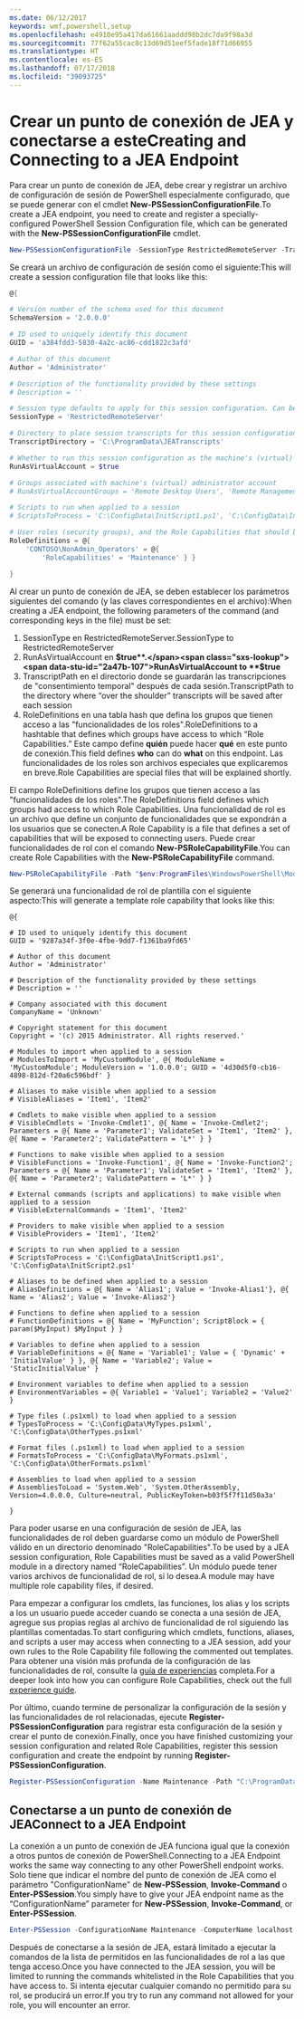 ```yaml
---
ms.date: 06/12/2017
keywords: wmf,powershell,setup
ms.openlocfilehash: e4910e95a417da61661aaddd98b2dc7da9f98a3d
ms.sourcegitcommit: 77f62a55cac8c13d69d51eef5fade18f71d66955
ms.translationtype: HT
ms.contentlocale: es-ES
ms.lasthandoff: 07/17/2018
ms.locfileid: "39093725"
---
```

# <a name="creating-and-connecting-to-a-jea-endpoint"></a><span data-ttu-id="2a47b-102">Crear un punto de conexión de JEA y conectarse a este</span><span class="sxs-lookup"><span data-stu-id="2a47b-102">Creating and Connecting to a JEA Endpoint</span></span>
<span data-ttu-id="2a47b-103">Para crear un punto de conexión de JEA, debe crear y registrar un archivo de configuración de sesión de PowerShell especialmente configurado, que se puede generar con el cmdlet **New-PSSessionConfigurationFile**.</span><span class="sxs-lookup"><span data-stu-id="2a47b-103">To create a JEA endpoint, you need to create and register a specially-configured PowerShell Session Configuration file, which can be generated with the **New-PSSessionConfigurationFile** cmdlet.</span></span>

```powershell
New-PSSessionConfigurationFile -SessionType RestrictedRemoteServer -TranscriptDirectory "C:\ProgramData\JEATranscripts" -RunAsVirtualAccount -RoleDefinitions @{ 'CONTOSO\NonAdmin_Operators' = @{ RoleCapabilities = 'Maintenance' }} -Path "$env:ProgramData\JEAConfiguration\Demo.pssc"
```

<span data-ttu-id="2a47b-104">Se creará un archivo de configuración de sesión como el siguiente:</span><span class="sxs-lookup"><span data-stu-id="2a47b-104">This will create a session configuration file that looks like this:</span></span>
```powershell
@{

# Version number of the schema used for this document
SchemaVersion = '2.0.0.0'

# ID used to uniquely identify this document
GUID = 'a384fdd3-5830-4a2c-ac86-cdd1822c3afd'

# Author of this document
Author = 'Administrator'

# Description of the functionality provided by these settings
# Description = ''

# Session type defaults to apply for this session configuration. Can be 'RestrictedRemoteServer' (recommended), 'Empty', or 'Default'
SessionType = 'RestrictedRemoteServer'

# Directory to place session transcripts for this session configuration
TranscriptDirectory = 'C:\ProgramData\JEATranscripts'

# Whether to run this session configuration as the machine's (virtual) administrator account
RunAsVirtualAccount = $true

# Groups associated with machine's (virtual) administrator account
# RunAsVirtualAccountGroups = 'Remote Desktop Users', 'Remote Management Users'

# Scripts to run when applied to a session
# ScriptsToProcess = 'C:\ConfigData\InitScript1.ps1', 'C:\ConfigData\InitScript2.ps1'

# User roles (security groups), and the Role Capabilities that should be applied to them when applied to a session
RoleDefinitions = @{
    'CONTOSO\NonAdmin_Operators' = @{
        'RoleCapabilities' = 'Maintenance' } }

}
```
<span data-ttu-id="2a47b-105">Al crear un punto de conexión de JEA, se deben establecer los parámetros siguientes del comando (y las claves correspondientes en el archivo):</span><span class="sxs-lookup"><span data-stu-id="2a47b-105">When creating a JEA endpoint, the following parameters of the command (and corresponding keys in the file) must be set:</span></span>
1.  <span data-ttu-id="2a47b-106">SessionType en RestrictedRemoteServer.</span><span class="sxs-lookup"><span data-stu-id="2a47b-106">SessionType to RestrictedRemoteServer</span></span>
2.  <span data-ttu-id="2a47b-107">RunAsVirtualAccount en **$true**.</span><span class="sxs-lookup"><span data-stu-id="2a47b-107">RunAsVirtualAccount to **$true**</span></span>
3.  <span data-ttu-id="2a47b-108">TranscriptPath en el directorio donde se guardarán las transcripciones de "consentimiento temporal" después de cada sesión.</span><span class="sxs-lookup"><span data-stu-id="2a47b-108">TranscriptPath to the directory where “over the shoulder” transcripts will be saved after each session</span></span>
4.  <span data-ttu-id="2a47b-109">RoleDefinitions en una tabla hash que defina los grupos que tienen acceso a las "funcionalidades de los roles".</span><span class="sxs-lookup"><span data-stu-id="2a47b-109">RoleDefinitions to a hashtable that defines which groups have access to which “Role Capabilities.”</span></span>  <span data-ttu-id="2a47b-110">Este campo define **quién** puede hacer **qué** en este punto de conexión.</span><span class="sxs-lookup"><span data-stu-id="2a47b-110">This field defines **who** can do **what** on this endpoint.</span></span>   <span data-ttu-id="2a47b-111">Las funcionalidades de los roles son archivos especiales que explicaremos en breve.</span><span class="sxs-lookup"><span data-stu-id="2a47b-111">Role Capabilities are special files that will be explained shortly.</span></span>


<span data-ttu-id="2a47b-112">El campo RoleDefinitions define los grupos que tienen acceso a las "funcionalidades de los roles".</span><span class="sxs-lookup"><span data-stu-id="2a47b-112">The RoleDefinitions field defines which groups had access to which Role Capabilities.</span></span>  <span data-ttu-id="2a47b-113">Una funcionalidad de rol es un archivo que define un conjunto de funcionalidades que se expondrán a los usuarios que se conecten.</span><span class="sxs-lookup"><span data-stu-id="2a47b-113">A Role Capability is a file that defines a set of capabilities that will be exposed to connecting users.</span></span>  <span data-ttu-id="2a47b-114">Puede crear funcionalidades de rol con el comando **New-PSRoleCapabilityFile**.</span><span class="sxs-lookup"><span data-stu-id="2a47b-114">You can create Role Capabilities with the **New-PSRoleCapabilityFile** command.</span></span>

```powershell
New-PSRoleCapabilityFile -Path "$env:ProgramFiles\WindowsPowerShell\Modules\DemoModule\RoleCapabilities\Maintenance.psrc"
```

<span data-ttu-id="2a47b-115">Se generará una funcionalidad de rol de plantilla con el siguiente aspecto:</span><span class="sxs-lookup"><span data-stu-id="2a47b-115">This will generate a template role capability that looks like this:</span></span>
```
@{

# ID used to uniquely identify this document
GUID = '9287a34f-3f0e-4fbe-9dd7-f1361ba9fd65'

# Author of this document
Author = 'Administrator'

# Description of the functionality provided by these settings
# Description = ''

# Company associated with this document
CompanyName = 'Unknown'

# Copyright statement for this document
Copyright = '(c) 2015 Administrator. All rights reserved.'

# Modules to import when applied to a session
# ModulesToImport = 'MyCustomModule', @{ ModuleName = 'MyCustomModule'; ModuleVersion = '1.0.0.0'; GUID = '4d30d5f0-cb16-4898-812d-f20a6c596bdf' }

# Aliases to make visible when applied to a session
# VisibleAliases = 'Item1', 'Item2'

# Cmdlets to make visible when applied to a session
# VisibleCmdlets = 'Invoke-Cmdlet1', @{ Name = 'Invoke-Cmdlet2'; Parameters = @{ Name = 'Parameter1'; ValidateSet = 'Item1', 'Item2' }, @{ Name = 'Parameter2'; ValidatePattern = 'L*' } }

# Functions to make visible when applied to a session
# VisibleFunctions = 'Invoke-Function1', @{ Name = 'Invoke-Function2'; Parameters = @{ Name = 'Parameter1'; ValidateSet = 'Item1', 'Item2' }, @{ Name = 'Parameter2'; ValidatePattern = 'L*' } }

# External commands (scripts and applications) to make visible when applied to a session
# VisibleExternalCommands = 'Item1', 'Item2'

# Providers to make visible when applied to a session
# VisibleProviders = 'Item1', 'Item2'

# Scripts to run when applied to a session
# ScriptsToProcess = 'C:\ConfigData\InitScript1.ps1', 'C:\ConfigData\InitScript2.ps1'

# Aliases to be defined when applied to a session
# AliasDefinitions = @{ Name = 'Alias1'; Value = 'Invoke-Alias1'}, @{ Name = 'Alias2'; Value = 'Invoke-Alias2'}

# Functions to define when applied to a session
# FunctionDefinitions = @{ Name = 'MyFunction'; ScriptBlock = { param($MyInput) $MyInput } }

# Variables to define when applied to a session
# VariableDefinitions = @{ Name = 'Variable1'; Value = { 'Dynamic' + 'InitialValue' } }, @{ Name = 'Variable2'; Value = 'StaticInitialValue' }

# Environment variables to define when applied to a session
# EnvironmentVariables = @{ Variable1 = 'Value1'; Variable2 = 'Value2' }

# Type files (.ps1xml) to load when applied to a session
# TypesToProcess = 'C:\ConfigData\MyTypes.ps1xml', 'C:\ConfigData\OtherTypes.ps1xml'

# Format files (.ps1xml) to load when applied to a session
# FormatsToProcess = 'C:\ConfigData\MyFormats.ps1xml', 'C:\ConfigData\OtherFormats.ps1xml'

# Assemblies to load when applied to a session
# AssembliesToLoad = 'System.Web', 'System.OtherAssembly, Version=4.0.0.0, Culture=neutral, PublicKeyToken=b03f5f7f11d50a3a'

}
```

<span data-ttu-id="2a47b-116">Para poder usarse en una configuración de sesión de JEA, las funcionalidades de rol deben guardarse como un módulo de PowerShell válido en un directorio denominado "RoleCapabilities".</span><span class="sxs-lookup"><span data-stu-id="2a47b-116">To be used by a JEA session configuration, Role Capabilities must be saved as a valid PowerShell module in a directory named “RoleCapabilities”.</span></span> <span data-ttu-id="2a47b-117">Un módulo puede tener varios archivos de funcionalidad de rol, si lo desea.</span><span class="sxs-lookup"><span data-stu-id="2a47b-117">A module may have multiple role capability files, if desired.</span></span>

<span data-ttu-id="2a47b-118">Para empezar a configurar los cmdlets, las funciones, los alias y los scripts a los un usuario puede acceder cuando se conecta a una sesión de JEA, agregue sus propias reglas al archivo de funcionalidad de rol siguiendo las plantillas comentadas.</span><span class="sxs-lookup"><span data-stu-id="2a47b-118">To start configuring which cmdlets, functions, aliases, and scripts a user may access when connecting to a JEA session, add your own rules to the Role Capability file following the commented out templates.</span></span> <span data-ttu-id="2a47b-119">Para obtener una visión más profunda de la configuración de las funcionalidades de rol, consulte la [guía de experiencias](http://aka.ms/JEA) completa.</span><span class="sxs-lookup"><span data-stu-id="2a47b-119">For a deeper look into how you can configure Role Capabilities, check out the full [experience guide](http://aka.ms/JEA).</span></span>

<span data-ttu-id="2a47b-120">Por último, cuando termine de personalizar la configuración de la sesión y las funcionalidades de rol relacionadas, ejecute **Register-PSSessionConfiguration** para registrar esta configuración de la sesión y crear el punto de conexión.</span><span class="sxs-lookup"><span data-stu-id="2a47b-120">Finally, once you have finished customizing your session configuration and related Role Capabilities, register this session configuration and create the endpoint by running **Register-PSSessionConfiguration**.</span></span>

```powershell
Register-PSSessionConfiguration -Name Maintenance -Path "C:\ProgramData\JEAConfiguration\Demo.pssc"
```

## <a name="connect-to-a-jea-endpoint"></a><span data-ttu-id="2a47b-121">Conectarse a un punto de conexión de JEA</span><span class="sxs-lookup"><span data-stu-id="2a47b-121">Connect to a JEA Endpoint</span></span>

<span data-ttu-id="2a47b-122">La conexión a un punto de conexión de JEA funciona igual que la conexión a otros puntos de conexión de PowerShell.</span><span class="sxs-lookup"><span data-stu-id="2a47b-122">Connecting to a JEA Endpoint works the same way connecting to any other PowerShell endpoint works.</span></span>  <span data-ttu-id="2a47b-123">Solo tiene que indicar el nombre del punto de conexión de JEA como el parámetro "ConfigurationName" de **New-PSSession**, **Invoke-Command** o **Enter-PSSession**.</span><span class="sxs-lookup"><span data-stu-id="2a47b-123">You simply have to give your JEA endpoint name as the “ConfigurationName” parameter for **New-PSSession**, **Invoke-Command**, or **Enter-PSSession**.</span></span>

```powershell
Enter-PSSession -ConfigurationName Maintenance -ComputerName localhost
```

<span data-ttu-id="2a47b-124">Después de conectarse a la sesión de JEA, estará limitado a ejecutar la comandos de la lista de permitidos en las funcionalidades de rol a las que tenga acceso.</span><span class="sxs-lookup"><span data-stu-id="2a47b-124">Once you have connected to the JEA session, you will be limited to running the commands whitelisted in the Role Capabilities that you have access to.</span></span> <span data-ttu-id="2a47b-125">Si intenta ejecutar cualquier comando no permitido para su rol, se producirá un error.</span><span class="sxs-lookup"><span data-stu-id="2a47b-125">If you try to run any command not allowed for your role, you will encounter an error.</span></span>